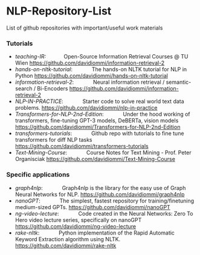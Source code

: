 # NLP-Repository-List
List of github repositories with important/useful work materials

### Tutorials
- _teaching-IR:_            $~~~~~~~~~~$          Open-Source Information Retrieval Courses @ TU Wien https://github.com/davidiommi/information-retrieval-2
- _hands-on-nltk-tutorial_: $~~~~~~~~~~~$         The hands-on NLTK tutorial for NLP in Python https://github.com/davidiommi/hands-on-nltk-tutorial
- _information-retrieval-2_: $~~~~~~~~~~~$         Neural information retrieval / semantic-search / Bi-Encoders https://github.com/davidiommi/information-retrieval-2
- _NLP-IN-PRACTICE_: $~~~~~~~~~~~$                     Starter code to solve real world text data problems.  https://github.com/davidiommi/nlp-in-practice
- _Transformers-for-NLP-2nd-Edition_: $~~~~~~~~~~~$    Under the hood working of transformers, fine-tuning GPT-3 models, DeBERTa, vision models https://github.com/davidiommi/Transformers-for-NLP-2nd-Edition
- _transformers-tutorials_: $~~~~~~~~~~~$           Github repo with tutorials to fine tune transformers for diff NLP tasks https://github.com/davidiommi/transformers-tutorials
- _Text-Mining-Course_: $~~~~~~~~~~~$                  Course Notes for Text Mining - Prof. Peter Organisciak https://github.com/davidiommi/Text-Mining-Course

### Specific applications
- _graph4nlp_: $~~~~~~~~~~~$                          Graph4nlp is the library for the easy use of Graph Neural Networks for NLP. https://github.com/davidiommi/graph4nlp
- _nanoGPT_: $~~~~~~~~~~~$                             The simplest, fastest repository for training/finetuning medium-sized GPTs. https://github.com/davidiommi/nanoGPT
- _ng-video-lecture_: $~~~~~~~~~~~$                   Code created in the Neural Networks: Zero To Hero video lecture series, specifically on nanoGPT https://github.com/davidiommi/ng-video-lecture
- _rake-nltk_: $~~~~~~~~~~~$                          Python implementation of the Rapid Automatic Keyword Extraction algorithm using NLTK. https://github.com/davidiommi/rake-nltk
